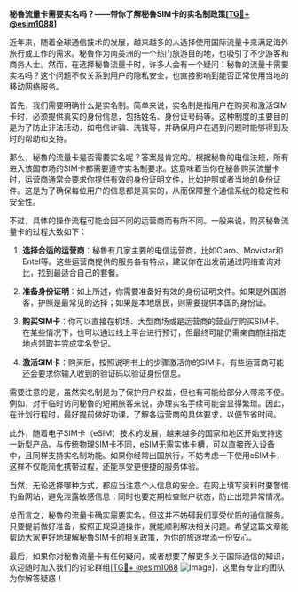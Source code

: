 **秘魯流量卡需要实名吗？——带你了解秘魯SIM卡的实名制政策[[TG💪+ @esim1088](https://t.me/s/esim1088)]**

近年来，随着全球通信技术的发展，越来越多的人选择使用国际流量卡来满足海外旅行或工作的需求。秘魯作为南美洲的一个热门旅游目的地，也吸引了不少游客和商务人士。然而，在选择秘魯流量卡时，许多人会有一个疑问：秘魯的流量卡需要实名吗？这个问题不仅关系到用户的隐私安全，也直接影响到能否正常使用当地的移动网络服务。

首先，我们需要明确什么是实名制。简单来说，实名制是指用户在购买和激活SIM卡时，必须提供真实的身份信息，包括姓名、身份证号码等。这种制度的主要目的是为了防止非法活动，如电信诈骗、洗钱等，并确保用户在遇到问题时能够得到及时的帮助和支持。

那么，秘魯的流量卡是否需要实名呢？答案是肯定的。根据秘魯的电信法规，所有进入该国市场的SIM卡都需要遵守实名制要求。这意味着当你在秘魯购买流量卡时，运营商通常会要求你提供有效的身份证明文件，比如护照或者当地的身份证件。这是为了确保每位用户的信息都是真实的，从而保障整个通信系统的稳定性和安全性。

不过，具体的操作流程可能会因不同的运营商而有所不同。一般来说，购买秘魯流量卡的过程大致如下：

1. **选择合适的运营商**：秘魯有几家主要的电信运营商，比如Claro、Movistar和Entel等。这些运营商提供的服务各有特点，建议你在出发前通过网络查询对比，找到最适合自己的套餐。

2. **准备身份证明**：如上所述，你需要准备好有效的身份证明文件。如果是外国游客，护照是最常见的选择；如果是本地居民，则需要提供本国的身份证。

3. **购买SIM卡**：你可以直接在机场、大型商场或是运营商的营业厅购买SIM卡。在某些情况下，也可以通过线上平台进行预订，但最终可能仍需亲自前往指定地点领取并完成实名登记。

4. **激活SIM卡**：购买后，按照说明书上的步骤激活你的SIM卡。有些运营商可能还会要求你输入收到的验证码以验证身份信息。

需要注意的是，虽然实名制是为了保护用户权益，但也有可能给部分人带来不便。例如，对于临时访问秘魯的短期旅客来说，办理实名手续可能会显得繁琐。因此，在计划行程时，最好提前做好功课，了解各运营商的具体要求，以便节省时间。

此外，随着电子SIM卡（eSIM）技术的发展，越来越多的国家和地区开始支持这一新型产品。与传统物理SIM卡不同，eSIM无需实体卡槽，可以直接嵌入设备中，且同样支持实名制功能。如果你经常出国旅行，不妨考虑一下使用eSIM卡，这样不仅能简化携带过程，还能享受更便捷的服务体验。

当然，无论选择哪种方式，都应当注意个人信息的安全。在网上填写资料时要警惕钓鱼网站，避免泄露敏感信息；同时也要定期检查账户状态，防止出现异常情况。

总而言之，秘魯的流量卡确实需要实名，但这并不妨碍我们享受优质的通信服务。只要提前做好准备，按照正规渠道操作，就能顺利解决相关问题。希望这篇文章能帮助大家更好地理解秘魯SIM卡的相关政策，为你的旅途增添一份安心。

最后，如果你对秘魯流量卡有任何疑问，或者想要了解更多关于国际通信的知识，欢迎随时加入我们的讨论群组[[TG💪+ @esim1088](https://t.me/s/esim1088) ![Image](https://i.postimg.cc/4NQfJmqS/Snipaste-2025-05-13-00-14-12.png)]，这里有专业的团队为你解答疑惑！